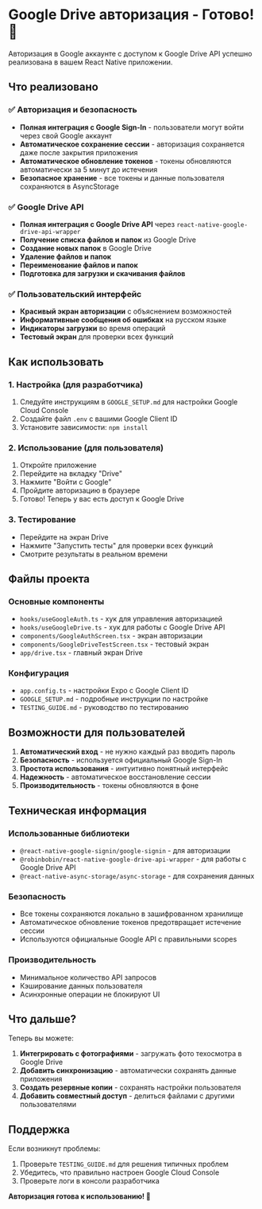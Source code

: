 # Google Drive авторизация - Готово! 🎉

Авторизация в Google аккаунте с доступом к Google Drive API успешно реализована в вашем React Native приложении.

## Что реализовано

### ✅ Авторизация и безопасность

- **Полная интеграция с Google Sign-In** - пользователи могут войти через свой Google аккаунт
- **Автоматическое сохранение сессии** - авторизация сохраняется даже после закрытия приложения
- **Автоматическое обновление токенов** - токены обновляются автоматически за 5 минут до истечения
- **Безопасное хранение** - все токены и данные пользователя сохраняются в AsyncStorage

### ✅ Google Drive API

- **Полная интеграция с Google Drive API** через `react-native-google-drive-api-wrapper`
- **Получение списка файлов и папок** из Google Drive
- **Создание новых папок** в Google Drive
- **Удаление файлов и папок**
- **Переименование файлов и папок**
- **Подготовка для загрузки и скачивания файлов**

### ✅ Пользовательский интерфейс

- **Красивый экран авторизации** с объяснением возможностей
- **Информативные сообщения об ошибках** на русском языке
- **Индикаторы загрузки** во время операций
- **Тестовый экран** для проверки всех функций

## Как использовать

### 1. Настройка (для разработчика)

1. Следуйте инструкциям в `GOOGLE_SETUP.md` для настройки Google Cloud Console
2. Создайте файл `.env` с вашими Google Client ID
3. Установите зависимости: `npm install`

### 2. Использование (для пользователя)

1. Откройте приложение
2. Перейдите на вкладку "Drive"
3. Нажмите "Войти с Google"
4. Пройдите авторизацию в браузере
5. Готово! Теперь у вас есть доступ к Google Drive

### 3. Тестирование

- Перейдите на экран Drive
- Нажмите "Запустить тесты" для проверки всех функций
- Смотрите результаты в реальном времени

## Файлы проекта

### Основные компоненты

- `hooks/useGoogleAuth.ts` - хук для управления авторизацией
- `hooks/useGoogleDrive.ts` - хук для работы с Google Drive API
- `components/GoogleAuthScreen.tsx` - экран авторизации
- `components/GoogleDriveTestScreen.tsx` - тестовый экран
- `app/drive.tsx` - главный экран Drive

### Конфигурация

- `app.config.ts` - настройки Expo с Google Client ID
- `GOOGLE_SETUP.md` - подробные инструкции по настройке
- `TESTING_GUIDE.md` - руководство по тестированию

## Возможности для пользователей

1. **Автоматический вход** - не нужно каждый раз вводить пароль
2. **Безопасность** - используется официальный Google Sign-In
3. **Простота использования** - интуитивно понятный интерфейс
4. **Надежность** - автоматическое восстановление сессии
5. **Производительность** - токены обновляются в фоне

## Техническая информация

### Использованные библиотеки

- `@react-native-google-signin/google-signin` - для авторизации
- `@robinbobin/react-native-google-drive-api-wrapper` - для работы с Google Drive API
- `@react-native-async-storage/async-storage` - для сохранения данных

### Безопасность

- Все токены сохраняются локально в зашифрованном хранилище
- Автоматическое обновление токенов предотвращает истечение сессии
- Используются официальные Google API с правильными scopes

### Производительность

- Минимальное количество API запросов
- Кэширование данных пользователя
- Асинхронные операции не блокируют UI

## Что дальше?

Теперь вы можете:

1. **Интегрировать с фотографиями** - загружать фото техосмотра в Google Drive
2. **Добавить синхронизацию** - автоматически сохранять данные приложения
3. **Создать резервные копии** - сохранять настройки пользователя
4. **Добавить совместный доступ** - делиться файлами с другими пользователями

## Поддержка

Если возникнут проблемы:

1. Проверьте `TESTING_GUIDE.md` для решения типичных проблем
2. Убедитесь, что правильно настроен Google Cloud Console
3. Проверьте логи в консоли разработчика

**Авторизация готова к использованию! 🚀**

